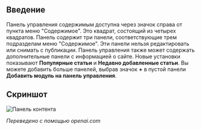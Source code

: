 <!-- Filename: J4.x:Content_Dashboard / Display title: Панель контента -->

## Введение

Панель управления содержимым доступна через значок справа от пункта меню "Содержимое". Это квадрат, состоящий из четырех квадратов. Панель содержит три панели, соответствующие трем подразделам меню "Содержимое". Эти панели нельзя редактировать или снимать с публикации. Панель управления также может содержать дополнительные панели с информацией о сайте. Новые установки показывают **Популярные статьи** и **Недавно добавленные статьи**. Вы можете добавить больше панелей, выбрав значок **+** в пустой панели **Добавить модуль на панель управления**.

## Скриншот

![Панель контента](../../../en/images/dashboards/content-dashboard.png)

*Переведено с помощью openai.com*  

